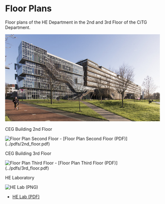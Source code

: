# Floor Plans

Floor plans of the HE Department in the 2nd and 3rd Floor of the CiTG Department.

![CiTG Building](../figures/citg_building.jpg)


CEG Building 2nd Floor 

<img src="../figures/floor-plan_second_floor.png" alt="Floor Plan Second Floor" width="600"/>
- [Floor Plan Second Floor (PDF)](../pdfs/2nd_floor.pdf) 



CEG Building 3rd Floor 

  <img src="../figures/floor-plan_third_floor.png.png" alt="Floor Plan Third Floor" width="600"/>
- [Floor Plan Third Floor (PDF)](../pdfs/3rd_floor.pdf)

  
HE Laboratory

  ![HE Lab (PNG)](../figures/floor-plan_he-lab.png) 
- [HE Lab (PDF)](../pdfs/waterlab.pdf)

